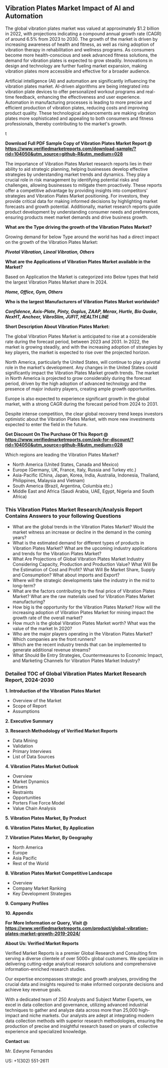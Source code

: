 <h2>Vibration Plates Market Impact of AI and Automation</h2><p>The global vibration plates market was valued at approximately $1.2 billion in 2022, with projections indicating a compound annual growth rate (CAGR) of around 6.5% from 2023 to 2030. The growth of the market is driven by increasing awareness of health and fitness, as well as rising adoption of vibration therapy in rehabilitation and wellness programs. As consumers become more health-conscious and seek advanced fitness solutions, the demand for vibration plates is expected to grow steadily. Innovations in design and technology are further fueling market expansion, making vibration plates more accessible and effective for a broader audience.</p><p>Artificial intelligence (AI) and automation are significantly influencing the vibration plates market. AI-driven algorithms are being integrated into vibration plate devices to offer personalized workout programs and real-time feedback, enhancing the effectiveness and user experience. Automation in manufacturing processes is leading to more precise and efficient production of vibration plates, reducing costs and improving product quality. These technological advancements are making vibration plates more sophisticated and appealing to both consumers and fitness professionals, thereby contributing to the market's growth.</p>t</p><p id="" class=""><strong>Download Full PDF Sample Copy of Vibration Plates Market Report @ <a href="https://www.verifiedmarketreports.com/download-sample/?rid=104050&utm_source=github-R&utm_medium=028" target="_blank">https://www.verifiedmarketreports.com/download-sample/?rid=104050&utm_source=github-R&utm_medium=028</a></strong></p><p>The importance of&nbsp;Vibration Plates Market research reports lies in their ability to aid strategic planning, helping businesses develop effective strategies by understanding market trends and dynamics. They play a crucial role in risk management by identifying potential risks and challenges, allowing businesses to mitigate them proactively. These reports offer a competitive advantage by providing insights into competitors' strategies and Vibration Plates Market positioning. For investors, they provide critical data for making informed decisions by highlighting market forecasts and growth potential. Additionally, market research reports guide product development by understanding consumer needs and preferences, ensuring products meet market demands and drive business growth.</p><p><strong>What are the&nbsp;Type driving the growth of the Vibration Plates Market?</strong></p><p id="" class="">Growing demand for below Type around the world has had a direct impact on the growth of the Vibration Plates Market:</p><em><strong>Pivotal Vibration, Lineal Vibration, Others</strong></em></p><strong>What are the&nbsp;Applications&nbsp;of Vibration Plates Market available in the Market?</strong></p><p id="" class="">Based on Application the Market is categorized into Below types that held the largest Vibration Plates Market share In 2024.</p><em><strong>Home, Office, Gym, Others</strong></em></p><strong>Who is the largest Manufacturers of Vibration Plates Market worldwide?</strong></p><p><em><strong>Confidence, Axis-Plate, Pinty, Goplus, ZAAP, Merax, Hurtle, Bio Quake, NexHT, Ancheer, VibroSlim, JUFIT, HEALTH LINE</strong></em></p><p id="" class=""><strong>Short Description About Vibration Plates Market:</strong></p><p>The global Vibration Plates Market is anticipated to rise at a considerable rate during the forecast period, between 2023 and 2031. In 2022, the market is growing steadily, and with the increasing adoption of strategies by key players, the market is expected to rise over the projected horizon.</p><p>North America, particularly the United States, will continue to play a pivotal role in the market's development. Any changes in the United States could significantly impact the Vibration Plates Market growth trends. The market in North America is projected to grow considerably during the forecast period, driven by the high adoption of advanced technology and the presence of major industry players, creating ample growth opportunities.</p><p>Europe is also expected to experience significant growth in the global market, with a strong CAGR during the forecast period from 2024 to 2031.</p><p>Despite intense competition, the clear global recovery trend keeps investors optimistic about the Vibration Plates Market, with more new investments expected to enter the field in the future.</p><p id="" class=""><strong>Get Discount On The Purchase Of This Report @ <a href="https://www.verifiedmarketreports.com/ask-for-discount/?rid=104050&utm_source=github-R&utm_medium=028" target="_blank">https://www.verifiedmarketreports.com/ask-for-discount/?rid=104050&utm_source=github-R&utm_medium=028</a></strong></p>Which regions are leading the Vibration Plates Market?</p><ul><li>North America (United States, Canada and Mexico)</li><li>Europe (Germany, UK, France, Italy, Russia and Turkey etc.)</li><li>Asia-Pacific (China, Japan, Korea, India, Australia, Indonesia, Thailand, Philippines, Malaysia and Vietnam)</li><li>South America (Brazil, Argentina, Columbia etc.)</li><li>Middle East and Africa (Saudi Arabia, UAE, Egypt, Nigeria and South Africa)</li></ul><h3 id="" class="">This Vibration Plates Market Research/Analysis Report Contains Answers to your following Questions</h3><ul><li>What are the global trends in the Vibration Plates Market? Would the market witness an increase or decline in the demand in the coming years?</li><li>What is the estimated demand for different types of products in Vibration Plates Market? What are the upcoming industry applications and trends for the Vibration Plates Market?</li><li>What Are Projections of Global Vibration Plates Market Industry Considering Capacity, Production and Production Value? What Will Be the Estimation of Cost and Profit? What Will Be Market Share, Supply and Consumption? What about imports and Export?</li><li>Where will the strategic developments take the industry in the mid to long-term?</li><li>What are the factors contributing to the final price of Vibration Plates Market? What are the raw materials used for Vibration Plates Market manufacturing?</li><li>How big is the opportunity for the Vibration Plates Market? How will the increasing adoption of Vibration Plates Market for mining impact the growth rate of the overall market?</li><li>How much is the global Vibration Plates Market worth? What was the value of the market In 2020?</li><li>Who are the major players operating in the Vibration Plates Market? Which companies are the front runners?</li><li>Which are the recent industry trends that can be implemented to generate additional revenue streams?</li><li>What Should Be Entry Strategies, Countermeasures to Economic Impact, and Marketing Channels for Vibration Plates Market Industry?</li></ul><h3 id="" class="">Detailed TOC of Global Vibration Plates Market Research Report, 2024-2030</h3><p id="" class=""><strong>1. Introduction of the Vibration Plates Market</strong></p><ul><li>Overview of the Market</li><li>Scope of Report</li><li>Assumptions</li></ul><p id="" class=""><strong>2. Executive Summary</strong></p><p id="" class=""><strong>3. Research Methodology of Verified Market Reports</strong></p><ul><li>Data Mining</li><li>Validation</li><li>Primary Interviews</li><li>List of Data Sources</li></ul><p id="" class=""><strong>4. Vibration Plates Market Outlook</strong></p><ul><li>Overview</li><li>Market Dynamics</li><li>Drivers</li><li>Restraints</li><li>Opportunities</li><li>Porters Five Force Model</li><li>Value Chain Analysis</li></ul><p id="" class=""><strong>5. Vibration Plates Market, By Product</strong></p><p id="" class=""><strong>6. Vibration Plates Market, By Application</strong></p><p id="" class=""><strong>7. Vibration Plates Market, By Geography</strong></p><ul><li>North America</li><li>Europe</li><li>Asia Pacific</li><li>Rest of the World</li></ul><p id="" class=""><strong>8. Vibration Plates Market Competitive Landscape</strong></p><ul><li>Overview</li><li>Company Market Ranking</li><li>Key Development Strategies</li></ul><p id="" class=""><strong>9. Company Profiles</strong></p><p id="" class=""><strong>10. Appendix</strong></p><p id="" class=""><strong>For More Information or Query, Visit @ <a href="https://www.verifiedmarketreports.com/product/global-vibration-plates-market-growth-2019-2024/" target="_blank">https://www.verifiedmarketreports.com/product/global-vibration-plates-market-growth-2019-2024/</a></strong></p><p id="" class=""><strong>About Us: Verified Market Reports</strong></p><p id="" class="">Verified Market Reports is a premier Global Research and Consulting firm serving a diverse clientele of over 5000+ global customers. We specialize in delivering cutting-edge analytical research solutions and comprehensive information-enriched research studies.</p><p id="" class="">Our expertise encompasses strategic and growth analyses, providing the crucial data and insights required to make informed corporate decisions and achieve key revenue goals.</p><p id="" class="">With a dedicated team of 250 Analysts and Subject Matter Experts, we excel in data collection and governance, utilizing advanced industrial techniques to gather and analyze data across more than 25,000 high-impact and niche markets. Our analysts are adept at integrating modern data collection methods with superior research methodologies, ensuring the production of precise and insightful research based on years of collective experience and specialized knowledge.</p><p id="" class=""><strong>Contact us:</strong></p><p id="" class="">Mr. Edwyne Fernandes</p><p id="" class="">US: +1(302) 551-2611</p>